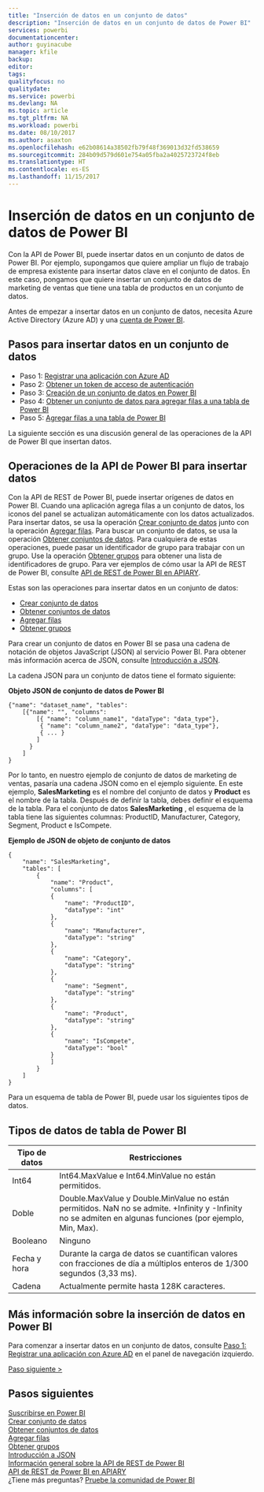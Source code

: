 ```yaml
---
title: "Inserción de datos en un conjunto de datos"
description: "Inserción de datos en un conjunto de datos de Power BI"
services: powerbi
documentationcenter: 
author: guyinacube
manager: kfile
backup: 
editor: 
tags: 
qualityfocus: no
qualitydate: 
ms.service: powerbi
ms.devlang: NA
ms.topic: article
ms.tgt_pltfrm: NA
ms.workload: powerbi
ms.date: 08/10/2017
ms.author: asaxton
ms.openlocfilehash: e62b08614a38502fb79f48f369013d32fd538659
ms.sourcegitcommit: 284b09d579d601e754a05fba2a4025723724f8eb
ms.translationtype: HT
ms.contentlocale: es-ES
ms.lasthandoff: 11/15/2017
---
```

# <a name="push-data-into-a-power-bi-dataset"></a>Inserción de datos en un conjunto de datos de Power BI
Con la API de Power BI, puede insertar datos en un conjunto de datos de Power BI. Por ejemplo, supongamos que quiere ampliar un flujo de trabajo de empresa existente para insertar datos clave en el conjunto de datos. En este caso, pongamos que quiere insertar un conjunto de datos de marketing de ventas que tiene una tabla de productos en un conjunto de datos.

Antes de empezar a insertar datos en un conjunto de datos, necesita Azure Active Directory (Azure AD) y una [cuenta de Power BI](create-an-azure-active-directory-tenant.md).

## <a name="steps-to-push-data-into-a-dataset"></a>Pasos para insertar datos en un conjunto de datos
* Paso 1: [Registrar una aplicación con Azure AD](walkthrough-push-data-register-app-with-azure-ad.md)
* Paso 2: [Obtener un token de acceso de autenticación](walkthrough-push-data-get-token.md)
* Paso 3: [Creación de un conjunto de datos en Power BI](walkthrough-push-data-create-dataset.md)
* Paso 4: [Obtener un conjunto de datos para agregar filas a una tabla de Power BI](walkthrough-push-data-get-datasets.md)
* Paso 5: [Agregar filas a una tabla de Power BI](walkthrough-push-data-add-rows.md)

La siguiente sección es una discusión general de las operaciones de la API de Power BI que insertan datos.

## <a name="power-bi-api-operations-to-push-data"></a>Operaciones de la API de Power BI para insertar datos
Con la API de REST de Power BI, puede insertar orígenes de datos en Power BI. Cuando una aplicación agrega filas a un conjunto de datos, los iconos del panel se actualizan automáticamente con los datos actualizados. Para insertar datos, se usa la operación [Crear conjunto de datos](https://msdn.microsoft.com/library/mt203562.aspx) junto con la operación [Agregar filas](https://msdn.microsoft.com/library/mt203561.aspx). Para buscar un conjunto de datos, se usa la operación [Obtener conjuntos de datos](https://msdn.microsoft.com/library/mt203567.aspx). Para cualquiera de estas operaciones, puede pasar un identificador de grupo para trabajar con un grupo. Use la operación [Obtener grupos](https://msdn.microsoft.com/library/mt243842.aspx) para obtener una lista de identificadores de grupo. Para ver ejemplos de cómo usar la API de REST de Power BI, consulte [API de REST de Power BI en APIARY](http://docs.powerbi.apiary.io/).

Estas son las operaciones para insertar datos en un conjunto de datos:

* [Crear conjunto de datos](https://msdn.microsoft.com/library/mt203562.aspx)
* [Obtener conjuntos de datos](https://msdn.microsoft.com/library/mt203567.aspx)
* [Agregar filas](https://msdn.microsoft.com/library/mt203561.aspx)
* [Obtener grupos](https://msdn.microsoft.com/library/mt243842.aspx)

Para crear un conjunto de datos en Power BI se pasa una cadena de notación de objetos JavaScript (JSON) al servicio Power BI. Para obtener más información acerca de JSON, consulte [Introducción a JSON](http://json.org/).

La cadena JSON para un conjunto de datos tiene el formato siguiente:

**Objeto JSON de conjunto de datos de Power BI**

    {"name": "dataset_name", "tables":
        [{"name": "", "columns":
            [{ "name": "column_name1", "dataType": "data_type"},
             { "name": "column_name2", "dataType": "data_type"},
             { ... }
            ]
          }
        ]
    }

Por lo tanto, en nuestro ejemplo de conjunto de datos de marketing de ventas, pasaría una cadena JSON como en el ejemplo siguiente. En este ejemplo, **SalesMarketing** es el nombre del conjunto de datos y **Product** es el nombre de la tabla. Después de definir la tabla, debes definir el esquema de la tabla. Para el conjunto de datos **SalesMarketing** , el esquema de la tabla tiene las siguientes columnas: ProductID, Manufacturer, Category, Segment, Product e IsCompete.

**Ejemplo de JSON de objeto de conjunto de datos**

    {
        "name": "SalesMarketing",
        "tables": [
            {
                "name": "Product",
                "columns": [
                {
                    "name": "ProductID",
                    "dataType": "int"
                },
                {
                    "name": "Manufacturer",
                    "dataType": "string"
                },
                {
                    "name": "Category",
                    "dataType": "string"
                },
                {
                    "name": "Segment",
                    "dataType": "string"
                },
                {
                    "name": "Product",
                    "dataType": "string"
                },
                {
                    "name": "IsCompete",
                    "dataType": "bool"
                }
                ]
            }
        ]
    }

Para un esquema de tabla de Power BI, puede usar los siguientes tipos de datos.

## <a name="power-bi-table-data-types"></a>Tipos de datos de tabla de Power BI
| **Tipo de datos** | **Restricciones** |
| --- | --- |
| Int64 |Int64.MaxValue e Int64.MinValue no están permitidos. |
| Doble |Double.MaxValue y Double.MinValue no están permitidos. NaN no se admite. +Infinity y -Infinity no se admiten en algunas funciones (por ejemplo, Min, Max). |
| Booleano |Ninguno |
| Fecha y hora |Durante la carga de datos se cuantifican valores con fracciones de día a múltiplos enteros de 1/300 segundos (3,33 ms). |
| Cadena |Actualmente permite hasta 128K caracteres. |

## <a name="learn-more-about-pushing-data-into-power-bi"></a>Más información sobre la inserción de datos en Power BI
Para comenzar a insertar datos en un conjunto de datos, consulte [Paso 1: Registrar una aplicación con Azure AD](walkthrough-push-data-register-app-with-azure-ad.md) en el panel de navegación izquierdo.

[Paso siguiente >](walkthrough-push-data-register-app-with-azure-ad.md)

## <a name="next-steps"></a>Pasos siguientes
[Suscribirse en Power BI](create-an-azure-active-directory-tenant.md)  
[Crear conjunto de datos](https://msdn.microsoft.com/library/mt203562.aspx)  
[Obtener conjuntos de datos](https://msdn.microsoft.com/library/mt203567.aspx)  
[Agregar filas](https://msdn.microsoft.com/library/mt203561.aspx)  
[Obtener grupos](https://msdn.microsoft.com/library/mt243842.aspx)  
[Introducción a JSON](http://json.org/)  
[Información general sobre la API de REST de Power BI](overview-of-power-bi-rest-api.md)  
[API de REST de Power BI en APIARY](http://docs.powerbi.apiary.io/)  
¿Tiene más preguntas? [Pruebe la comunidad de Power BI](http://community.powerbi.com/)

